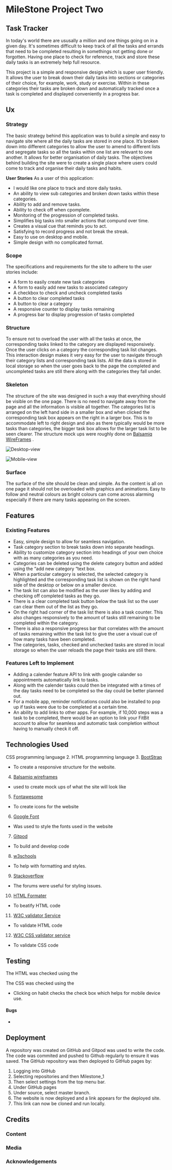 # MileStone Project Two
## Task Tracker

In today's world there are ususally a million and one things going on in a given day. It's sometimes difficult to keep track 
of all the tasks and errands that need to be completed resulting in somethings not getting done or forgotten. Having one 
place to check for reference, track and store these daily tasks is an extremely help full resource. 

This project is a simple and responsive design which is super user friendly. It allows the user to break down their daily tasks into sections or categories of their choice, for example, work, study or exercise. Within in these categories their tasks are broken down and automatically tracked once a task is completed and displayed conveniently in a progress bar. 

## Ux
### Strategy

The basic strategy behind this application was to build a simple and easy to navigate site where all the daily tasks are stored in one place. It’s broken down into different categories to allow the user to amend to different lists and segregate tasks so all the tasks within one list are relevant to one another. It allows for better organisation of daily tasks.
The objectives behind building the site were to create a single place where users could come to track and organise their daily tasks and habits.

**User Stories**
As a user of this application: 

* I would like one place to track and store daily tasks.
* An ability to view sub categories and broken down tasks within these categories.
* Ability to add and remove tasks.
* Ability to check off when cpomplete.
* Monitoring of the progression of completed tasks.
* Simplifies big tasks into smaller actions that compund over time. 
* Creates a visual cue that reminds you to act.
* Satisfying to record progress and not break the streak. 
* Easy to use on desktop and mobile.
* Simple design with no complicated format. 


### Scope
The specifications and requirements for the site to adhere to the user stories include:
* A form to easily create new task categories
* A form to easily add new tasks to associated category
* A checkbox to check and uncheck completed tasks
* A button to clear completed tasks
* A button to clear a category
* A responsive counter to display tasks remaining
* A progress bar to display progression of tasks completed


### Structure
To ensure not to overload the user with all the tasks at once, the corresponding tasks linked to the category are displayed responsively. Once the user clicks on a category the corresponding task list changes.  This interaction design makes it very easy for the user to navigate through their category lists and corresponding task lists. 
All the data is stored in local storage so when the user goes back to the page the completed and uncompleted tasks are still there along with the categories they fall under.

### Skeleton
The structure of the site was designed in such a way that everything should be visible on the one page. There is no need to navigate away from the page and all the information is visible all together. The categories list is arranged on the left hand side in a smaller box and when clicked the corresponding task box appears on the right in a larger box. This is to accommodate left to right design and also as there typically would be more tasks than categories, the bigger task box allows for the larger task list to be seen clearer. 
The structure mock ups were roughly done on [Balsamiq WireFrames](https://balsamiq.com/) . 

![Desktop-view](assets/images/desktop-view.png)

![Mobile-view](assets/images/mobile-view.png)


### Surface
The surface of the site should be clean and simple. As the content is all on one page it should not be overloaded with graphics and animations. Easy to follow and neutral colours as bright colours can come across alarming especially if there are many tasks appearing on the screen. 


## Features
### Existing Features
* Easy, simple design to allow for seamless navigation.
* Task category section to break tasks down into separate headings.
* Ability to customize category section into headings of your own choice with as many categories as you need.
* Categories can be deleted using the delete category button and added using the “add new category “text box.
* When a particular category is selected, the selected category is highlighted and the corresponding task list is shown on the right hand side of the desktop or below on a smaller device.
* The task list can also be modified as the user likes by adding and checking off completed tasks as they go. 
* There is a clear completed task button below the task list so the user can clear them out of the list as they go. 
* On the right had corner of the task list there is also a task counter. This also changes responsively to the amount of tasks still remaining to be completed within the category. 
* There is also a responsive progress bar that correlates with the amount of tasks remaining within the task list to give the user a visual cue of how many tasks have been completed. 
* The categories, tasks, checked and unchecked tasks are stored in local storage so when the user reloads the page their tasks are still there.

### Features Left to Implement

* Adding a calender feature API to link with google calander so appointments automatically link to tasks. 
* Along with the calender tasks could then be integrated with a times of the day tasks need to be completed so the day could be better planned out.
* For a mobile app, reminder notifications could also be installed to pop up if tasks were due to be completed at a certain time.
* An ability to add links to other apps. For example, if 10,000 steps was a task to be completed, there would be an option to link your FitBit account to allow for seamless and automatic task completion without having to manually check it off. 
## Technologies Used

CSS programming language
2. HTML programming language
3. [BootStrap](https://getbootstrap.com/)
* To create a responsive structure for the website. 
4. [Balsamiq wireframes](https://balsamiq.com/wireframes/)
* used to create mock ups of what the site will look like
5. [Fontawesome](https://fontawesome.com/)
* To create icons for the website
6. [Google Font](https://fonts.google.com/)
* Was used to style the fonts used in the website
7. [Gitpod](https://gitpod.io/workspaces/)
* To build and develop code
8. [w3schools](w3schools.com)
* To help with formatting and styles.
9. [Stackoverflow](https://stackoverflow.com/)
* The forums were useful for styling issues.
10. [HTML Formater](https://www.freeformatter.com/html-formatter.html#ad-output)
* To beatify HTML code
11. [W3C validator Service](https://validator.w3.org/#validate_by_input)
* To validate HTML code
12. [W3C CSS validator service](https://jigsaw.w3.org/css-validator/validator)
* To validate CSS code

## Testing

The HTML was checked using the 

The CSS was checked using the 

* Clicking on habit checks the check box which helps for mobile device use. 

#### Bugs
* 

## Deployment

A repository was created on GitHub and Gitpod was used to write the code. The code was commited and pushed to Github regularly to ensure it was saved. The GitHub repository was then deployed to GitHub pages by:

1. Logging into GitHub
2. Selecting repositories and then Milestone_1
3. Then select settings from the top menu bar.
4. Under GitHub pages
5. Under source, select master branch.
6. The website is now deployed and a link appears for the deployed site.
7. This link can now be cloned and run locally.

## Credits

### Content

### Media

### Acknowledgements

